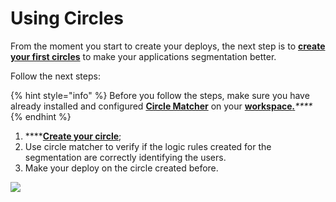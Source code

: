 # Using Circles

From the moment you start to create your deploys, the next step is to [**create your first circles**](../reference/circles.md#how-to-create-circles) to make your applications segmentation better.

Follow the next steps:

{% hint style="info" %}
Before you follow the steps, make sure you have already installed and configured [**Circle Matcher**](../reference/circle-matcher.md) on your [**workspace**_**.**_](defining-a-workspace/)_\*\*\*\*_
{% endhint %}

1. \*\*\*\*[**Create your circle**](../reference/circles.md#how-to-create-circles);
2. Use circle matcher to verify if the logic rules created for the segmentation are correctly identifying the users.
3. Make your deploy on the circle created before.

![](../.gitbook/assets/usando-circulos%20%282%29.gif)

